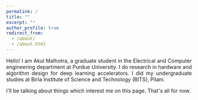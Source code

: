 ```yaml
---
permalink: /
title: ""
excerpt: ""
author_profile: true
redirect_from: 
  - /about/
  - /about.html
---
```



<p style='text-align: justify;'>
Hello! I am Akul Malhotra, a graduate student in the Electrical and Computer engineering department at Purdue University. I do research in hardware and algorithm design for deep learning accelerators. I did my undergraduate studies at Birla Institute of Science and Technology (BITS), Pilani. 

<p style='text-align: justify;'>
I'll be talking about things which interest me on this page. That's all for now. </p>
 

